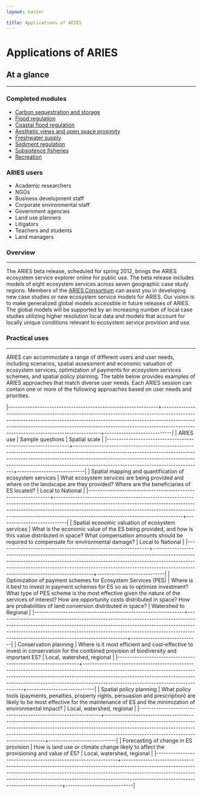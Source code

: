 ```yaml
---
layout: master

title: Applications of ARIES
---
```

# Applications of ARIES

<div id="about-sidebar" markdown="1">

## At a glance
---------------

### Completed modules

* [Carbon sequestration and storage](/modules/carbon.html)
* [Flood regulation](/modules/flood.html)
* [Coastal flood regulation](/modules/coast.html)
* [Aesthetic views and open space proximity](/modules/aesth.html)
* [Freshwater supply](/modules/water.html)
* [Sediment regulation](/modules/soil.html)
* [Subsistence fisheries](/modules/fish.html)
* [Recreation](/modules/rec.html)

### ARIES users

* Academic researchers
* NGOs
* Business development staff
* Corporate environmental staff
* Government agencies
* Land use planners
* Litigators
* Teachers and students
* Land managers

</div>

<div id="about-content" markdown="1">

### Overview
-------------

The ARIES beta release, scheduled for spring 2012, brings the ARIES
ecosystem service explorer online for public use.  The beta release
includes models of eight ecosystem services across seven geographic
case study regions.  Members of the [ARIES
Consortium](/about/ariesteam.html) can assist you in developing new
case studies or new ecosystem service models for ARIES. Our vision is
to make generalized global models accessible in future releases of
ARIES.  The global models will be supported by an increasing number of
local case studies utilizing higher resolution local data and models
that account for locally unique conditions relevant to ecosystem
service provision and use.

### Practical uses
-------------------

ARIES can accommodate a range of different users and user needs,
including scenarios, spatial assessment and economic valuation of
ecosystem services, optimization of payments for ecosystem services
schemes, and spatial policy planning. The table below provides
examples of ARIES approaches that match diverse user needs. Each ARIES
session can contain one or more of the following approaches based on
user needs and priorities.

|--------------------------------------------------------------+-----------------------------------------------------------------------------------------------------------------------------------------------------------------------------------------------------------------------------------------------------------------------------------------------+----------------------------|
| ARIES use                                                    | Sample questions                                                                                                                                                                                                                                                                              | Spatial scale              |
|--------------------------------------------------------------+-----------------------------------------------------------------------------------------------------------------------------------------------------------------------------------------------------------------------------------------------------------------------------------------------+----------------------------|
| Spatial mapping and quantification of ecosystem services     | What ecosystem services are being provided and where on the landscape are they provided? Where are the beneficiaries of ES located?                                                                                                                                                           | Local to National          |
|--------------------------------------------------------------+-----------------------------------------------------------------------------------------------------------------------------------------------------------------------------------------------------------------------------------------------------------------------------------------------+----------------------------|
| Spatial economic valuation of ecosystem services             | What is the economic value of the ES being provided, and how is this value distributed in space? What compensation amounts should be required to compensate for environmental damage?                                                                                                         | Local to National          |
|--------------------------------------------------------------+-----------------------------------------------------------------------------------------------------------------------------------------------------------------------------------------------------------------------------------------------------------------------------------------------+----------------------------|
| Optimization of payment schemes for Ecosystem Services (PES) | Where is it best to invest in payment schemes for ES so as to optimize investment? What type of PES scheme is the most effective given the nature of the services of interest? How are opportunity costs distributed in space? How are probabilities of land conversion distributed in space? | Watershed to Regional      |
|--------------------------------------------------------------+-----------------------------------------------------------------------------------------------------------------------------------------------------------------------------------------------------------------------------------------------------------------------------------------------+----------------------------|
| Conservation planning                                        | Where is it most efficient and cost-effective to invest in conservation for the combined provision of biodiversity and important ES?                                                                                                                                                          | Local, watershed, regional |
|--------------------------------------------------------------+-----------------------------------------------------------------------------------------------------------------------------------------------------------------------------------------------------------------------------------------------------------------------------------------------+----------------------------|
| Spatial policy planning                                      | What policy tools (payments, penalties, property rights, persuasion and prescription) are likely to be most effective for the maintenance of ES and the minimization of environmental impact?                                                                                                 | Local, watershed, regional |
|--------------------------------------------------------------+-----------------------------------------------------------------------------------------------------------------------------------------------------------------------------------------------------------------------------------------------------------------------------------------------+----------------------------|
| Forecasting of change in ES provision                        | How is land use or climate change likely to affect the provisioning and value of ES?                                                                                                                                                                                                          | Local, watershed, regional |
|--------------------------------------------------------------+-----------------------------------------------------------------------------------------------------------------------------------------------------------------------------------------------------------------------------------------------------------------------------------------------+----------------------------|

</div>
